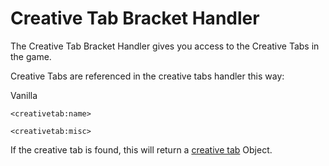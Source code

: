 # Creative Tab Bracket Handler

The Creative Tab Bracket Handler gives you access to the Creative Tabs in the game.  


Creative Tabs are referenced in the creative tabs handler this way:

Vanilla
```
<creativetab:name>

<creativetab:misc>
```

If the creative tab is found, this will return a [creative tab](/Mods/ContentTweaker/Vanilla/Creatable_Content/Creative_Tab/) Object.  